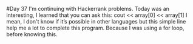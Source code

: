 #Day 37
I'm continuing with Hackerrank problems.
Today was an interesting, I learned that you can ask this:
cout << array[0] << array[1]
I mean, I don't know if it’s possible in other languages but this simple line help me a lot to complete this program.
Because I was using a for loop, before knowing this.



